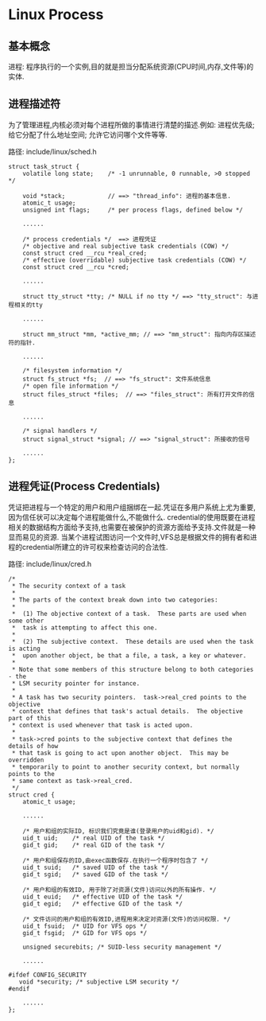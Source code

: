 Linux Process
================================================================================

基本概念
--------------------------------------------------------------------------------
进程: 程序执行的一个实例,目的就是担当分配系统资源(CPU时间,内存,文件等)的实体.

进程描述符
--------------------------------------------------------------------------------

为了管理进程,内核必须对每个进程所做的事情进行清楚的描述.例如:
进程优先级; 给它分配了什么地址空间; 允许它访问哪个文件等等.

路径: include/linux/sched.h
```
struct task_struct {
    volatile long state;    /* -1 unrunnable, 0 runnable, >0 stopped */

    void *stack;            // ==> "thread_info": 进程的基本信息.
    atomic_t usage;
    unsigned int flags;     /* per process flags, defined below */

    ......

    /* process credentials */  ==> 进程凭证
    /* objective and real subjective task credentials (COW) */
    const struct cred __rcu *real_cred;
    /* effective (overridable) subjective task credentials (COW) */
    const struct cred __rcu *cred;

    ......

    struct tty_struct *tty; /* NULL if no tty */ ==> "tty_struct": 与进程相关的tty

    ......

    struct mm_struct *mm, *active_mm; // ==> "mm_struct": 指向内存区描述符的指针.

    ......

    /* filesystem information */
    struct fs_struct *fs;  // ==> "fs_struct": 文件系统信息
    /* open file information */
    struct files_struct *files;  // ==> "files_struct": 所有打开文件的信息

    ......

    /* signal handlers */
    struct signal_struct *signal; // ==> "signal_struct": 所接收的信号

    ......
};
```

## 进程凭证(Process Credentials)

凭证把进程与一个特定的用户和用户组捆绑在一起.凭证在多用户系统上尤为重要,因为信任状可以决定每个进程能做什么,不能做什么.
credential的使用既要在进程相关的数据结构方面给予支持,也需要在被保护的资源方面给予支持.文件就是一种显而易见的资源.
当某个进程试图访问一个文件时,VFS总是根据文件的拥有者和进程的credential所建立的许可权来检查访问的合法性.

路径: include/linux/cred.h

```
/*
 * The security context of a task
 *
 * The parts of the context break down into two categories:
 *
 *  (1) The objective context of a task.  These parts are used when some other
 *  task is attempting to affect this one.
 *
 *  (2) The subjective context.  These details are used when the task is acting
 *  upon another object, be that a file, a task, a key or whatever.
 *
 * Note that some members of this structure belong to both categories - the
 * LSM security pointer for instance.
 *
 * A task has two security pointers.  task->real_cred points to the objective
 * context that defines that task's actual details.  The objective part of this
 * context is used whenever that task is acted upon.
 *
 * task->cred points to the subjective context that defines the details of how
 * that task is going to act upon another object.  This may be overridden
 * temporarily to point to another security context, but normally points to the
 * same context as task->real_cred.
 */
struct cred {
    atomic_t usage;

    ......

    /* 用户和组的实际ID, 标识我们究竟是谁(登录用户的uid和gid). */
    uid_t uid;    /* real UID of the task */
    gid_t gid;    /* real GID of the task */

    /* 用户和组保存的ID,由exec函数保存.在执行一个程序时包含了 */
    uid_t suid;   /* saved UID of the task */
    gid_t sgid;   /* saved GID of the task */

    /* 用户和组的有效ID, 用于除了对资源(文件)访问以外的所有操作. */
    uid_t euid;   /* effective UID of the task */
    gid_t egid;   /* effective GID of the task */

    /* 文件访问的用户和组的有效ID,进程用来决定对资源(文件)的访问权限. */
    uid_t fsuid;  /* UID for VFS ops */
    gid_t fsgid;  /* GID for VFS ops */

    unsigned securebits; /* SUID-less security management */

    ......

#ifdef CONFIG_SECURITY
   void *security; /* subjective LSM security */
#endif

    ......
};
```